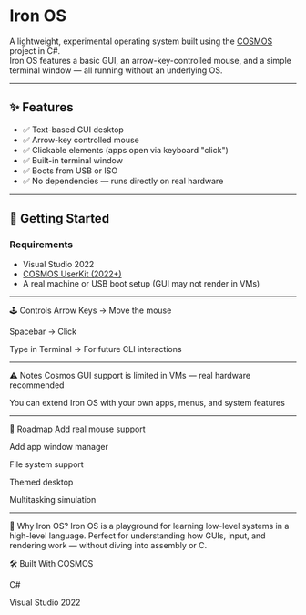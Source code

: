 # Iron OS

A lightweight, experimental operating system built using the [COSMOS](https://github.com/CosmosOS/Cosmos) project in C#.  
Iron OS features a basic GUI, an arrow-key-controlled mouse, and a simple terminal window — all running without an underlying OS.

---

## ✨ Features

- ✅ Text-based GUI desktop
- ✅ Arrow-key controlled mouse
- ✅ Clickable elements (apps open via keyboard "click")
- ✅ Built-in terminal window
- ✅ Boots from USB or ISO
- ✅ No dependencies — runs directly on real hardware

---

## 🚀 Getting Started

### Requirements

- Visual Studio 2022
- [COSMOS UserKit (2022+)](https://github.com/CosmosOS/Cosmos/releases)
- A real machine or USB boot setup (GUI may not render in VMs)

---

🕹 Controls
Arrow Keys → Move the mouse

Spacebar → Click

Type in Terminal → For future CLI interactions

---

⚠️ Notes
Cosmos GUI support is limited in VMs — real hardware recommended

You can extend Iron OS with your own apps, menus, and system features

---

🎯 Roadmap
 Add real mouse support

 Add app window manager

 File system support

 Themed desktop

 Multitasking simulation

---

🧠 Why Iron OS?
Iron OS is a playground for learning low-level systems in a high-level language.
Perfect for understanding how GUIs, input, and rendering work — without diving into assembly or C.

🛠 Built With
COSMOS

C#

Visual Studio 2022

